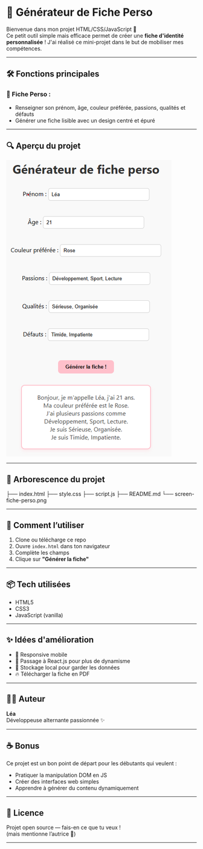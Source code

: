 # 📄 Générateur de Fiche Perso 

Bienvenue dans mon projet HTML/CSS/JavaScript 🎉  
Ce petit outil simple mais efficace permet de créer une **fiche d'identité personnalisée** !
J'ai réalisé ce mini-projet dans le but de mobiliser mes compétences.

---

## 🛠️ Fonctions principales

### 🎨 Fiche Perso :
- Renseigner son prénom, âge, couleur préférée, passions, qualités et défauts
- Générer une fiche lisible avec un design centré et épuré

---

## 🔍 Aperçu du projet

![aperçu fiche perso](./screen-fiche-perso.png)  

---

## 📁 Arborescence du projet

├── index.html
├── style.css
├── script.js
├── README.md
└── screen-fiche-perso.png


---

## 🚀 Comment l’utiliser

1. Clone ou télécharge ce repo  
2. Ouvre `index.html` dans ton navigateur  
3. Complète les champs  
4. Clique sur **"Générer la fiche"**  

---

## 📦 Tech utilisées

- HTML5
- CSS3
- JavaScript (vanilla)

---

## ✨ Idées d'amélioration

- 📱 Responsive mobile
- 🧩 Passage à React.js pour plus de dynamisme
- 🔐 Stockage local pour garder les données
- 🔥 Télécharger la fiche en PDF

---

## 👩‍💻 Auteur

**Léa**  
Développeuse alternante passionnée ✨  

---

## ☕ Bonus

Ce projet est un bon point de départ pour les débutants qui veulent :
- Pratiquer la manipulation DOM en JS
- Créer des interfaces web simples
- Apprendre à générer du contenu dynamiquement

---

## 📄 Licence

Projet open source — fais-en ce que tu veux !  
(mais mentionne l’autrice 🌟)

---



